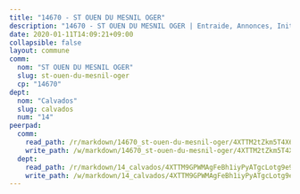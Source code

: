 ```yaml
---
title: "14670 - ST OUEN DU MESNIL OGER"
description: "14670 - ST OUEN DU MESNIL OGER | Entraide, Annonces, Initiatives"
date: 2020-01-11T14:09:21+09:00
collapsible: false
layout: commune
comm:
  nom: "ST OUEN DU MESNIL OGER"
  slug: st-ouen-du-mesnil-oger
  cp: "14670"
dept:
  nom: "Calvados"
  slug: calvados
  num: "14"
peerpad:
  comm:
    read_path: /r/markdown/14670_st-ouen-du-mesnil-oger/4XTTM2tZkm5T4X63woXZvbbRbLc6aRQk7G9fxu57zdJAJycH7
    write_path: /w/markdown/14670_st-ouen-du-mesnil-oger/4XTTM2tZkm5T4X63woXZvbbRbLc6aRQk7G9fxu57zdJAJycH7-K3TgThkGJAH46djhfMJLpwqCebdHrHPebapqvRxk4P9gUk4RnG5Jgz46HzxZuA2hLKTY6kaXEVcYtHy3o3u3UYS2RDnHrPzqorvmH5e67C9XwzdGKAn3415Zq3jKedhde8CJLgf3
  dept:
    read_path: /r/markdown/14_calvados/4XTTM9GPWMAgFeBh1iyPyATgcLotg9e9APJpQBEyY3RZiUwJ6
    write_path: /w/markdown/14_calvados/4XTTM9GPWMAgFeBh1iyPyATgcLotg9e9APJpQBEyY3RZiUwJ6-K3TgUXWJAT2cYJ9ZstQphkkm2za8um5GwwXsivqaDFTgbhMDcHaRXnT3h69szAqCyvWcFfDim5fkwc6CXdUtyvPpirbD1TPAb6xCxpPN6dR3zzDRe29YehQYbhZdjvZYkgztJYvi
---
```


